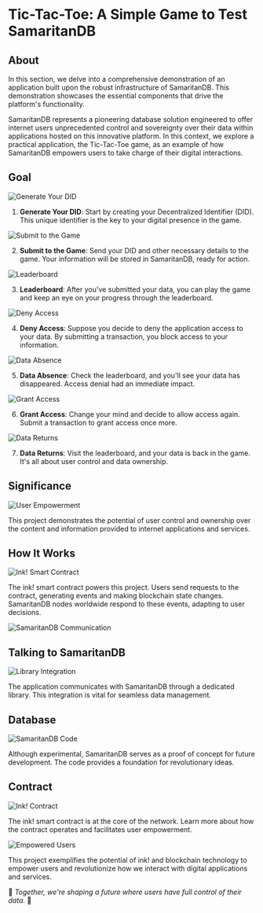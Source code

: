 # Tic-Tac-Toe: A Simple Game to Test SamaritanDB

## About

In this section, we delve into a comprehensive demonstration of an application built upon the robust infrastructure of SamaritanDB. This demonstration showcases the essential components that drive the platform's functionality.

SamaritanDB represents a pioneering database solution engineered to offer internet users unprecedented control and sovereignty over their data within applications hosted on this innovative platform. In this context, we explore a practical application, the Tic-Tac-Toe game, as an example of how SamaritanDB empowers users to take charge of their digital interactions.

## Goal

![Generate Your DID](did-generation-image.png)

1. **Generate Your DID**: Start by creating your Decentralized Identifier (DID). This unique identifier is the key to your digital presence in the game.

![Submit to the Game](submit-to-game-image.png)

2. **Submit to the Game**: Send your DID and other necessary details to the game. Your information will be stored in SamaritanDB, ready for action.

![Leaderboard](leaderboard-image.png)

3. **Leaderboard**: After you've submitted your data, you can play the game and keep an eye on your progress through the leaderboard.

![Deny Access](deny-access-image.png)

4. **Deny Access**: Suppose you decide to deny the application access to your data. By submitting a transaction, you block access to your information.

![Data Absence](data-absence-image.png)

5. **Data Absence**: Check the leaderboard, and you'll see your data has disappeared. Access denial had an immediate impact.

![Grant Access](grant-access-image.png)

6. **Grant Access**: Change your mind and decide to allow access again. Submit a transaction to grant access once more.

![Data Returns](data-returns-image.png)

7. **Data Returns**: Visit the leaderboard, and your data is back in the game. It's all about user control and data ownership.

## Significance

![User Empowerment](user-empowerment-image.png)

This project demonstrates the potential of user control and ownership over the content and information provided to internet applications and services.

## How It Works

![Ink! Smart Contract](ink-contract-image.png)

The ink! smart contract powers this project. Users send requests to the contract, generating events and making blockchain state changes. SamaritanDB nodes worldwide respond to these events, adapting to user decisions.

![SamaritanDB Communication](communication-image.png)

## Talking to SamaritanDB

![Library Integration](library-integration-image.png)

The application communicates with SamaritanDB through a dedicated library. This integration is vital for seamless data management.

## Database

![SamaritanDB Code](samaritandb-code-image.png)

Although experimental, SamaritanDB serves as a proof of concept for future development. The code provides a foundation for revolutionary ideas.

## Contract

![Ink! Contract](ink-contract-image.png)

The ink! smart contract is at the core of the network. Learn more about how the contract operates and facilitates user empowerment.

![Empowered Users](empowered-users-image.png)

This project exemplifies the potential of ink! and blockchain technology to empower users and revolutionize how we interact with digital applications and services.

🚀 *Together, we're shaping a future where users have full control of their data.* 🚀
